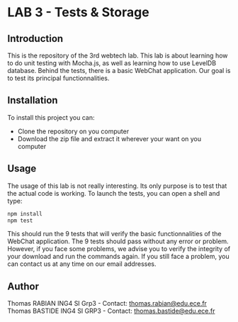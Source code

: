 
# LAB 3 - Tests & Storage

## Introduction

This is the repository of the 3rd webtech lab. This lab is about learning how to do unit testing with Mocha.js, as well as learning how to use LevelDB database. Behind the tests, there is a basic WebChat application. Our goal is to test its principal functionnalities.

## Installation

To install this project you can:
- Clone the repository on you computer
- Download the zip file and extract it wherever your want on you computer

## Usage

The usage of this lab is not really interesting. Its only purpose is to test that the actual code is working. To launch the tests, you can open a shell and type:

```bash
npm install
npm test
```

This should run the 9 tests that will verify the basic functionnalities of the WebChat application. The 9 tests should pass without any error or problem. However, if you face some problems, we advise you to verify the integrity of your download and run the commands again. If you still face a problem, you can contact us at any time on our email addresses.

## Author

Thomas RABIAN ING4 SI Grp3 - Contact: thomas.rabian@edu.ece.fr
Thomas BASTIDE ING4 SI GRP3 - Contact: thomas.bastide@edu.ece.fr